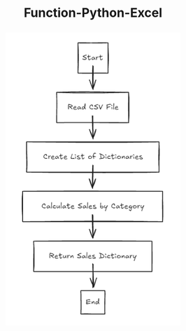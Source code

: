 # <p align="center"> Function-Python-Excel </p> 

<p align="center">
  <img src="img/007-bootcamp-jornada.png" alt="Logo" width="400" />
</p>
